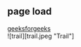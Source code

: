 ## page load
[geeksforgeeks](https://www.geeksforgeeks.org/how-to-run-a-function-when-the-page-is-loaded-in-javascript/)<br/>
![trail][trail.jpeg "Trail"]
